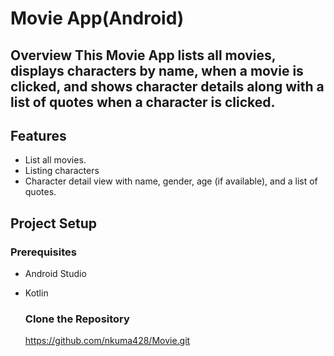 # Movie App(Android)
## Overview This Movie App lists all movies, displays characters by name, when a movie is clicked, and shows character details along with a list of quotes when a character is clicked. 
## Features 
- List all movies.
- Listing characters
- Character detail view with name, gender, age (if available), and a list of quotes.
## Project Setup
### Prerequisites 
- Android Studio
- Kotlin

  ### Clone the Repository
  https://github.com/nkuma428/Movie.git
